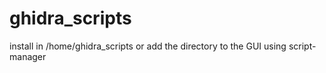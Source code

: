 # ghidra_scripts

install in /home/ghidra_scripts or add the directory to the GUI using script-manager
